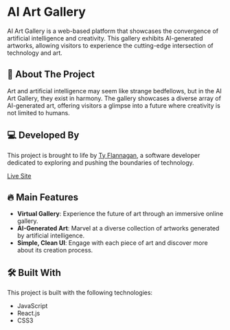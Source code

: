 # AI Art Gallery

AI Art Gallery is a web-based platform that showcases the convergence of artificial intelligence and creativity. This gallery exhibits AI-generated artworks, allowing visitors to experience the cutting-edge intersection of technology and art.

## 🎨 About The Project

Art and artificial intelligence may seem like strange bedfellows, but in the AI Art Gallery, they exist in harmony. The gallery showcases a diverse array of AI-generated art, offering visitors a glimpse into a future where creativity is not limited to humans.

## 💻 Developed By

This project is brought to life by [Ty Flannagan](https://www.tyflannagan.tech/), a software developer dedicated to exploring and pushing the boundaries of technology.

[Live Site](https://tflannagan.github.io/AI-Art-Gallery/) 

## 🔥 Main Features

- **Virtual Gallery**: Experience the future of art through an immersive online gallery.
- **AI-Generated Art**: Marvel at a diverse collection of artworks generated by artificial intelligence.
- **Simple, Clean UI**: Engage with each piece of art and discover more about its creation process.

## 🛠️ Built With

This project is built with the following technologies:

- JavaScript
- React.js
- CSS3
